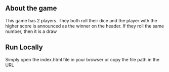 ## About the game
This game has 2 players. They both roll their dice and the player with the higher score is announced as the winner on the header. If they roll the same number, then it is a draw

## Run Locally
Simply open the index.html file in your browser or copy the file path in the URL
